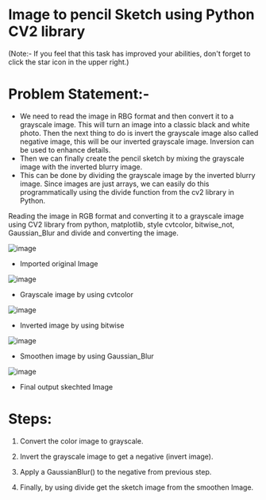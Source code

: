 # Image to pencil Sketch using Python CV2 library

(Note:- If you feel that this task has improved your abilities, don't forget to click the star icon in the upper right.)

# Problem Statement:-
* We need to read the image in RBG format and then convert it to a grayscale image. This will turn an image into a classic black and white photo.
Then the next thing to do is invert the grayscale image also called negative image, this will be our inverted grayscale image. Inversion can be used to enhance details.
* Then we can finally create the pencil sketch by mixing the grayscale image with the inverted blurry image.
* This can be done by dividing the grayscale image by the inverted blurry image. Since images are just arrays, we can easily do this programmatically using the divide function from the cv2 library in Python.



Reading the image in RGB format and converting it to a grayscale image using CV2 library from python, matplotlib, style cvtcolor, bitwise_not, Gaussian_Blur and divide and converting the image.

![image](https://user-images.githubusercontent.com/112110549/192283663-6051f8d8-c5c7-463f-94e7-2f3dd224deb8.png)

* Imported original Image

![image](https://user-images.githubusercontent.com/112110549/192283851-35b3c883-2261-4ed7-a1dd-f6d677a617a9.png)

* Grayscale image by using cvtcolor

![image](https://user-images.githubusercontent.com/112110549/192284042-373a9c7d-a552-4aab-83e8-5fb9e325d563.png)

* Inverted image by using bitwise

![image](https://user-images.githubusercontent.com/112110549/192284183-a511b5e5-aabb-47bd-b809-2581bbbc681b.png)

* Smoothen image by using Gaussian_Blur

![image](https://user-images.githubusercontent.com/112110549/192284338-943e90cf-3043-4115-95ea-0c82f392d45e.png)

* Final output skechted Image

# Steps: 
1) Convert the color image to grayscale.

2) Invert the grayscale image to get a negative (invert image).

3) Apply a GaussianBlur() to the negative from previous step.

4) Finally, by using divide get the sketch image from the smoothen Image.
